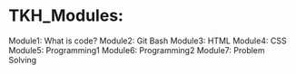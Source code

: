 # TKH_Modules: 
Module1: What is code?
Module2: Git Bash
Module3: HTML
Module4: CSS
Module5: Programming1
Module6: Programming2
Module7: Problem Solving
